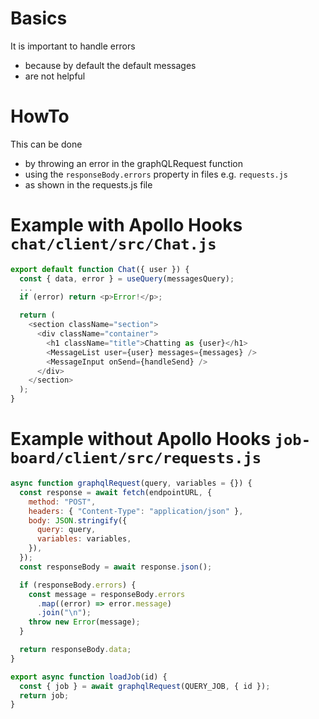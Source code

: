 # Basics

It is important to handle errors

- because by default the default messages
- are not helpful

# HowTo

This can be done

- by throwing an error in the graphQLRequest function
- using the `responseBody.errors` property in files e.g. `requests.js`
- as shown in the requests.js file

# Example with Apollo Hooks `chat/client/src/Chat.js`

```javascript
export default function Chat({ user }) {
  const { data, error } = useQuery(messagesQuery);
  ...
  if (error) return <p>Error!</p>;

  return (
    <section className="section">
      <div className="container">
        <h1 className="title">Chatting as {user}</h1>
        <MessageList user={user} messages={messages} />
        <MessageInput onSend={handleSend} />
      </div>
    </section>
  );
}
```

# Example without Apollo Hooks `job-board/client/src/requests.js`

```javascript
async function graphqlRequest(query, variables = {}) {
  const response = await fetch(endpointURL, {
    method: "POST",
    headers: { "Content-Type": "application/json" },
    body: JSON.stringify({
      query: query,
      variables: variables,
    }),
  });
  const responseBody = await response.json();

  if (responseBody.errors) {
    const message = responseBody.errors
      .map((error) => error.message)
      .join("\n");
    throw new Error(message);
  }

  return responseBody.data;
}

export async function loadJob(id) {
  const { job } = await graphqlRequest(QUERY_JOB, { id });
  return job;
}
```
